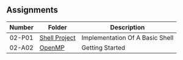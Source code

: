 ## Assignments

| Number | Folder | Description |
| :----: | ------ | ----------- |
| 02-P01 | [ Shell Project ](https://github.com/BenDiekhoff/5143-OS-Shell.git)   |    Implementation Of A Basic Shell |
| 02-A02| [OpenMP](https://github.com/Ladelle/5143-OS-Augustine/tree/master/Assignments/A02)| Getting Started|
